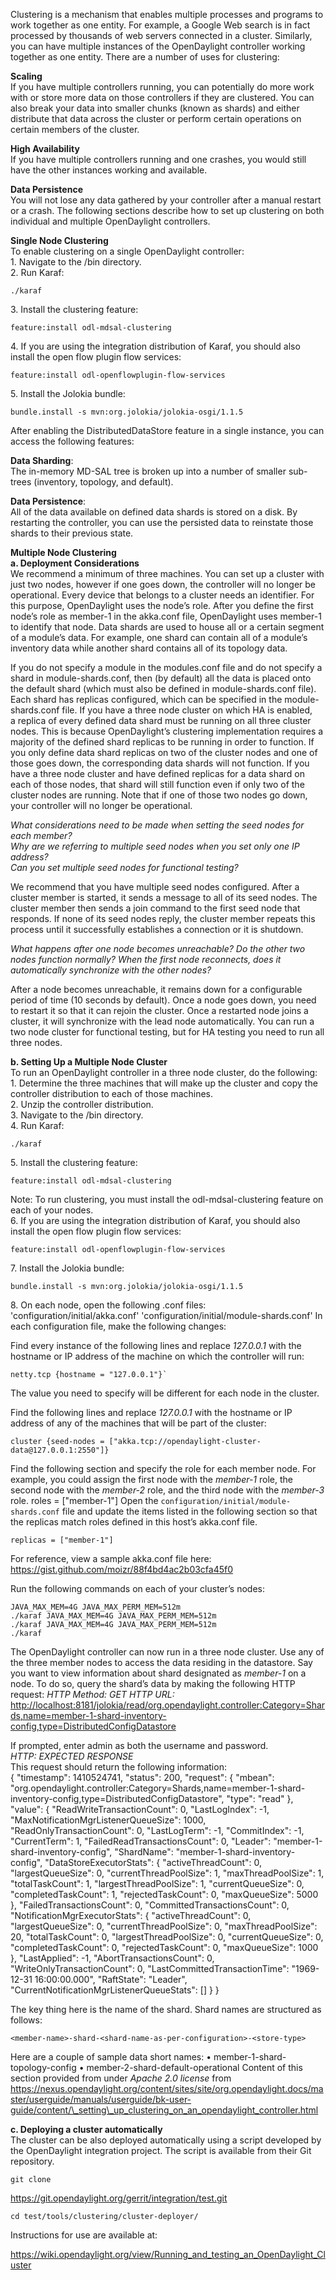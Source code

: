 Clustering is a mechanism that enables multiple processes and programs to work together as one entity. For example, a Google Web search is in fact processed by thousands of web servers connected in a cluster. Similarly, you can have multiple instances of the OpenDaylight controller working together as one entity. There are a number of uses for clustering:

**Scaling**  
If you have multiple controllers running, you can potentially do more work with or store more data on those controllers if they are clustered. You can also break your data into smaller chunks (known as shards) and either distribute that data across the cluster or perform certain operations on certain members of the cluster.

**High Availability**  
If you have multiple controllers running and one crashes, you would still have the other instances working and available.

**Data Persistence**  
You will not lose any data gathered by your controller after a manual restart or a crash. The following sections describe how to set up clustering on both individual and multiple OpenDaylight controllers.

**Single Node Clustering**  
To enable clustering on a single OpenDaylight controller:  
1\. Navigate to the /bin directory.  
2\. Run Karaf:

    ./karaf  
    

3\. Install the clustering feature:

    feature:install odl-mdsal-clustering   
    

4\. If you are using the integration distribution of Karaf, you should also install the open flow plugin flow services:

    feature:install odl-openflowplugin-flow-services  
    

5\. Install the Jolokia bundle:

    bundle.install -s mvn:org.jolokia/jolokia-osgi/1.1.5  
    

After enabling the DistributedDataStore feature in a single instance, you can access the following features:

**Data Sharding**:  
The in-memory MD-SAL tree is broken up into a number of smaller sub-trees (inventory, topology, and default).

**Data Persistence**:  
All of the data available on defined data shards is stored on a disk. By restarting the controller, you can use the persisted data to reinstate those shards to their previous state.

**Multiple Node Clustering**  
**a. Deployment Considerations**  
We recommend a minimum of three machines. You can set up a cluster with just two nodes, however if one goes down, the controller will no longer be operational. Every device that belongs to a cluster needs an identifier. For this purpose, OpenDaylight uses the node’s role. After you define the first node’s role as member-1 in the akka.conf file, OpenDaylight uses member-1 to identify that node. Data shards are used to house all or a certain segment of a module’s data. For example, one shard can contain all of a module’s inventory data while another shard contains all of its topology data.

If you do not specify a module in the modules.conf file and do not specify a shard in module-shards.conf, then (by default) all the data is placed onto the default shard (which must also be defined in module-shards.conf file). Each shard has replicas configured, which can be specified in the module-shards.conf file. If you have a three node cluster on which HA is enabled, a replica of every defined data shard must be running on all three cluster nodes. This is because OpenDaylight’s clustering implementation requires a majority of the defined shard replicas to be running in order to function. If you only define data shard replicas on two of the cluster nodes and one of those goes down, the corresponding data shards will not function. If you have a three node cluster and have defined replicas for a data shard on each of those nodes, that shard will still function even if only two of the cluster nodes are running. Note that if one of those two nodes go down, your controller will no longer be operational.

*What considerations need to be made when setting the seed nodes for each member?*  
*Why are we referring to multiple seed nodes when you set only one IP address?*  
*Can you set multiple seed nodes for functional testing?*

We recommend that you have multiple seed nodes configured. After a cluster member is started, it sends a message to all of its seed nodes. The cluster member then sends a join command to the first seed node that responds. If none of its seed nodes reply, the cluster member repeats this process until it successfully establishes a connection or it is shutdown.

*What happens after one node becomes unreachable? Do the other two nodes function normally?* *When the first node reconnects, does it automatically synchronize with the other nodes?*

After a node becomes unreachable, it remains down for a configurable period of time (10 seconds by default). Once a node goes down, you need to restart it so that it can rejoin the cluster. Once a restarted node joins a cluster, it will synchronize with the lead node automatically. You can run a two node cluster for functional testing, but for HA testing you need to run all three nodes.

**b. Setting Up a Multiple Node Cluster**  
To run an OpenDaylight controller in a three node cluster, do the following:  
1\. Determine the three machines that will make up the cluster and copy the controller distribution to each of those machines.  
2\. Unzip the controller distribution.  
3\. Navigate to the /bin directory.  
4\. Run Karaf:

    ./karaf  
    

5\. Install the clustering feature:

    feature:install odl-mdsal-clustering  
    

Note: To run clustering, you must install the odl-mdsal-clustering feature on each of your nodes.  
6\. If you are using the integration distribution of Karaf, you should also install the open flow plugin flow services:

    feature:install odl-openflowplugin-flow-services  
    

7\. Install the Jolokia bundle:

    bundle.install -s mvn:org.jolokia/jolokia-osgi/1.1.5  
    

8\. On each node, open the following .conf files: 'configuration/initial/akka.conf' 'configuration/initial/module-shards.conf' In each configuration file, make the following changes:

Find every instance of the following lines and replace *127\.0.0.1* with the hostname or IP address of the machine on which the controller will run:

    netty.tcp {hostname = "127.0.0.1"}`
    

The value you need to specify will be different for each node in the cluster.

Find the following lines and replace *127\.0.0.1* with the hostname or IP address of any of the machines that will be part of the cluster:

    cluster {seed-nodes = ["akka.tcp://opendaylight-cluster-data@127.0.0.1:2550"]}
    

Find the following section and specify the role for each member node. For example, you could assign the first node with the *member-1* role, the second node with the *member-2* role, and the third node with the *member-3* role. roles = ["member-1"] Open the `configuration/initial/module-shards.conf` file and update the items listed in the following section so that the replicas match roles defined in this host’s akka.conf file.

    replicas = ["member-1"]
    

For reference, view a sample akka.conf file here: <https://gist.github.com/moizr/88f4bd4ac2b03cfa45f0>

Run the following commands on each of your cluster’s nodes:

    JAVA_MAX_MEM=4G JAVA_MAX_PERM_MEM=512m  
    ./karaf JAVA_MAX_MEM=4G JAVA_MAX_PERM_MEM=512m  
    ./karaf JAVA_MAX_MEM=4G JAVA_MAX_PERM_MEM=512m  
    ./karaf
    

The OpenDaylight controller can now run in a three node cluster. Use any of the three member nodes to access the data residing in the datastore. Say you want to view information about shard designated as *member-1* on a node. To do so, query the shard’s data by making the following HTTP request: *HTTP Method: GET* *HTTP URL:* <http://localhost:8181/jolokia/read/org.opendaylight.controller:Category=Shards,name=member-1-shard-inventory-config,type=DistributedConfigDatastore>

If prompted, enter admin as both the username and password.  
*HTTP: EXPECTED RESPONSE*  
This request should return the following information:  
{ "timestamp": 1410524741, "status": 200, "request": { "mbean": "org.opendaylight.controller:Category=Shards,name=member-1-shard-inventory-config,type=DistributedConfigDatastore", "type": "read" }, "value": { "ReadWriteTransactionCount": 0, "LastLogIndex": -1, "MaxNotificationMgrListenerQueueSize": 1000, "ReadOnlyTransactionCount": 0, "LastLogTerm": -1, "CommitIndex": -1, "CurrentTerm": 1, "FailedReadTransactionsCount": 0, "Leader": "member-1-shard-inventory-config", "ShardName": "member-1-shard-inventory-config", "DataStoreExecutorStats": { "activeThreadCount": 0, "largestQueueSize": 0, "currentThreadPoolSize": 1, "maxThreadPoolSize": 1, "totalTaskCount": 1, "largestThreadPoolSize": 1, "currentQueueSize": 0, "completedTaskCount": 1, "rejectedTaskCount": 0, "maxQueueSize": 5000 }, "FailedTransactionsCount": 0, "CommittedTransactionsCount": 0, "NotificationMgrExecutorStats": { "activeThreadCount": 0, "largestQueueSize": 0, "currentThreadPoolSize": 0, "maxThreadPoolSize": 20, "totalTaskCount": 0, "largestThreadPoolSize": 0, "currentQueueSize": 0, "completedTaskCount": 0, "rejectedTaskCount": 0, "maxQueueSize": 1000 }, "LastApplied": -1, "AbortTransactionsCount": 0, "WriteOnlyTransactionCount": 0, "LastCommittedTransactionTime": "1969-12-31 16:00:00.000", "RaftState": "Leader", "CurrentNotificationMgrListenerQueueStats": [] } }

The key thing here is the name of the shard. Shard names are structured as follows:

    <member-name>-shard-<shard-name-as-per-configuration>-<store-type>  
    

Here are a couple of sample data short names: • member-1-shard-topology-config • member-2-shard-default-operational Content of this section provided from under *Apache 2.0 license* from [https://nexus.opendaylight.org/content/sites/site/org.opendaylight.docs/master/userguide/manuals/userguide/bk-user-guide/content/\_setting\_up_clustering_on_an_opendaylight_controller.html ][1]

**c. Deploying a cluster automatically**  
The cluster can be also deployed automatically using a script developed by the OpenDaylight integration project. The script is available from their Git repository.

    git clone
    

https://git.opendaylight.org/gerrit/integration/test.git

    cd test/tools/clustering/cluster-deployer/ 
    

Instructions for use are available at:

<https://wiki.opendaylight.org/view/Running_and_testing_an_OpenDaylight_Cluster>

 [1]: https://nexus.opendaylight.org/content/sites/site/org.opendaylight.docs/master/userguide/manuals/userguide/bk-user-guide/content/_setting_up_clustering_on_an_opendaylight_controller.html
